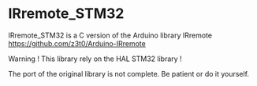 # IRremote_STM32

IRremote_STM32 is a C version of the Arduino library IRremote
https://github.com/z3t0/Arduino-IRremote

Warning ! This library rely on the HAL STM32 library !

The port of the original library is not complete. Be patient or do it yourself.
